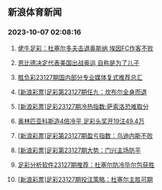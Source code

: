 ## 新浪体育新闻 
### 2023-10-07 02:08:16

1. [佬牛足彩：杜塞尔多夫击退奥斯纳 埃因FC作客不败](https://sports.sina.com.cn/l/2023-10-06/doc-imzqcrur7711239.shtml)

2. [恩比德决定代表美国出战奥运 自称是为了儿子](https://sports.sina.com.cn/basketball/nba/2023-10-06/doc-imzqcmnn6047868.shtml)

3. [胜负彩23127期国内部分专业媒体复式推荐总汇](https://sports.sina.com.cn/l/2023-10-06/doc-imzqcmnn6047827.shtml)

4. [[新浪彩票]足彩第23127期任九：坎布尔全身而退](https://sports.sina.com.cn/l/2023-10-06/doc-imzqcmnt7830477.shtml)

5. [[新浪彩票]足彩23127期冷热指数:萨索洛恐难取分](https://sports.sina.com.cn/l/2023-10-06/doc-imzqcmnt7830937.shtml)

6. [奥林匹亚科斯造4倍冷平 足彩头奖开19注49.4万](https://sports.sina.com.cn/l/2023-10-06/doc-imzqcmnt7832041.shtml)

7. [[新浪彩票]足彩第23127期盈亏指数：乌迪内斯不败](https://sports.sina.com.cn/l/2023-10-06/doc-imzqcmnt7830685.shtml)

8. [[新浪彩票]足彩第23127期大势：门兴主场防平](https://sports.sina.com.cn/l/2023-10-06/doc-imzqcmnp4578227.shtml)

9. [足彩分析软件23127期推荐：杜塞尔防冷毕尔包获胜](https://sports.sina.com.cn/l/2023-10-06/doc-imzqcmnt7831027.shtml)

10. [[新浪彩票]足彩23127期投注策略：杜塞尔主胜可期](https://sports.sina.com.cn/l/2023-10-06/doc-imzqcmnn6044714.shtml)

